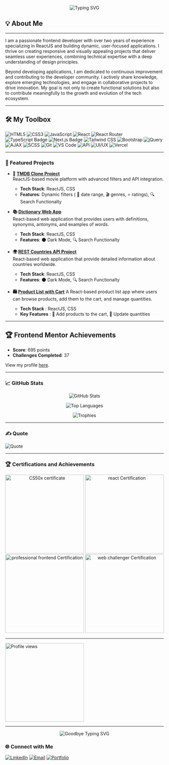 
<p align="center">
  <img src="https://readme-typing-svg.demolab.com?font=Fira+Code&weight=500&size=35&pause=100&color=006EE6&center=true&vCenter=true&width=435&lines=Hi+there!+👋;I'm+Mohamed+Hesham;A+Frontend+Developer" alt="Typing SVG" />
</p>

## 💡 About Me  

---

I am a passionate frontend developer with over two years of experience specializing in ReactJS and building dynamic, user-focused applications. I thrive on creating responsive and visually appealing projects that deliver seamless user experiences, combining technical expertise with a deep understanding of design principles.

Beyond developing applications, I am dedicated to continuous improvement and contributing to the developer community. I actively share knowledge, explore emerging technologies, and engage in collaborative projects to drive innovation. My goal is not only to create functional solutions but also to contribute meaningfully to the growth and evolution of the   tech ecosystem.

---

## 🛠️ My Toolbox

![HTML5](https://img.shields.io/badge/HTML5-orange?style=for-the-badge&logo=html5&logoColor=white)
![CSS3](https://img.shields.io/badge/CSS3-blue?style=for-the-badge&logo=css3&logoColor=white)
![JavaScript](https://img.shields.io/badge/JavaScript-yellow?style=for-the-badge&logo=javascript&logoColor=white)
![React](https://img.shields.io/badge/React-61DAFB?style=for-the-badge&logo=react&logoColor=black)
![React Router](https://img.shields.io/badge/React%20Router-61DAFB?style=for-the-badge&logo=react&logoColor=black)
![TypeScript Badge](https://img.shields.io/badge/TypeScript-007ACC?style=for-the-badge&logo=typescript&logoColor=white)
![Next.js Badge](https://img.shields.io/badge/Next.js-000000?style=for-the-badge&logo=next.js&logoColor=white)
![Tailwind CSS](https://img.shields.io/badge/TailwindCSS-38B2AC?style=for-the-badge&logo=tailwind-css&logoColor=white)
![Bootstrap](https://img.shields.io/badge/Bootstrap-purple?style=for-the-badge&logo=bootstrap&logoColor=white)
![jQuery](https://img.shields.io/badge/jQuery-0769AD?style=for-the-badge&logo=jquery&logoColor=white)
![AJAX](https://img.shields.io/badge/AJAX-blue?style=for-the-badge&logo=ajax&logoColor=white)
![SCSS](https://img.shields.io/badge/SCSS-CC6699?style=for-the-badge&logo=sass&logoColor=white)
![Git](https://img.shields.io/badge/Git-F05032?style=for-the-badge&logo=git&logoColor=white)
![VS Code](https://img.shields.io/badge/VSCode-007ACC?style=for-the-badge&logo=visual-studio-code&logoColor=white)
![API](https://img.shields.io/badge/API-Integration-lightblue?style=for-the-badge)
![UI/UX](https://img.shields.io/badge/UI%2FUX-Principles-green?style=for-the-badge)
![Vercel](https://img.shields.io/badge/Vercel-000?style=for-the-badge)


---

### 🌟 Featured Projects  

- **🎥 [TMDB Clone Project](https://tmdb-clone2024.vercel.app/)**  
  ReactJS-based movie platform with advanced filters and API integration.  
  - **Tech Stack**: ReactJS, CSS
  - **Features**: Dynamic filters ( 📅 date range, 🎬 genres, ⭐ ratings), 🔍 Search Functionalty

- **📚 [Dictionary Web App](https://dictionary-web-app-lovat.vercel.app/)**  
  React-based web application that provides users with definitions, synonyms, antonyms, and examples of words.
  - **Tech Stack**: ReactJS, CSS
  - **Features**: 🌑 Dark Mode, 🔍 Search Functionalty

- **🌍 [REST Countries API Project](https://github.com/your-repo-link)**  
  React-based web application that provide detailed information about countries worldwide.  
  - **Tech Stack**: ReactJS, CSS
  - **Features**: 🌑 Dark Mode, 🔍 Search Functionalty

- **🛍️ [Product List with Cart](https://product-list-with-cart-main-puce.vercel.app/)**
  A React-based product list app where users can browse products, add them to the cart, and manage quantities.
  - **Tech Stack** : ReactJS, CSS
  - **Key Features** : 🛒 Add products to the cart, 🔄 Update quantities
---

## 🏆 Frontend Mentor Achievements

- **Score**: 695 points
- **Challenges Completed**: 37

View my profile [here](https://www.frontendmentor.io/profile/mohamedhesham221).

---

### 📈 GitHub Stats  

<p align="center">
  <img src="https://github-readme-stats.vercel.app/api?username=mohamedhesham221&show_icons=true&theme=dark" alt="GitHub Stats">
</p>
<p align="center">
  <img src="https://github-readme-stats.vercel.app/api/top-langs/?username=mohamedhesham221&layout=compact&theme=dark" alt="Top Languages">
</p>
<p align="center">
  <img src="https://github-profile-trophy.vercel.app/?username=mohamedhesham221&theme=darkhub&column=4" alt="Trophies">
</p>

---
### ✍️ Quote
![Quote](https://quotes-github-readme.vercel.app/api?type=horizontal&theme=dark&font=Roboto&animation=fade&emoji=1)

---

### 🏆 Certifications and Achievements

<div align="center">
  <img src="https://res.cloudinary.com/drfia8cgo/image/upload/v1733258472/CS50x_certificate-1_izbzzi.png" width="250" alt="CS50x certificate"> <img src="https://res.cloudinary.com/drfia8cgo/image/upload/v1733259137/React_certified-1_wnhvrw.png" width="250" alt="react Certification"> <img src="https://res.cloudinary.com/drfia8cgo/image/upload/v1733259147/professional_front_end_developer-1_ivvs3s.png" width="250" alt="professional frontend Certification"> <img src="https://res.cloudinary.com/drfia8cgo/image/upload/v1733259155/web_challenger_certificate-1_x498hl.png" width="250" alt="web challenger Certification">
</div>


---

<img src="https://komarev.com/ghpvc/?username=mohamedhesham221&style=social,&color=green&label=Profile%20Views&logo=github" alt="Profile views" width="250" />

---

<p align="center">
  <img src="https://readme-typing-svg.demolab.com?font=Fira+Code&weight=500&size=24&pause=1000&color=3AFF75&center=true&vCenter=true&width=435&lines=Thanks+for+visiting!+👋;See+you+soon!+😊" alt="Goodbye Typing SVG" />
</p>

### 🌐 Connect with Me  

[![LinkedIn](https://img.shields.io/badge/LinkedIn-0077B5?style=for-the-badge&logo=linkedin&logoColor=white)](https://www.linkedin.com/in/muhammad-hisham-23544b253/)
[![Email](https://img.shields.io/badge/Email-D14836?style=for-the-badge&logo=gmail&logoColor=white)](mailto:muhammedheshamm2@gmail.com)
[![Portfolio](https://img.shields.io/badge/Portfolio-000000?style=for-the-badge&logo=firefox&logoColor=white)](https://muhammadhisham2024.netlify.app/)
